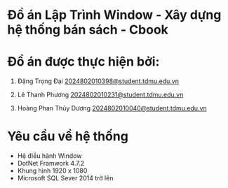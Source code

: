 # Đồ án Lập Trình Window - Xây dựng hệ thống bán sách - Cbook

# Đồ án được thực hiện bởi:
  1.  Đặng Trọng Đại
      2024802010398@student.tdmu.edu.vn
      
  2.  Lê Thanh Phương
      2024802010231@student.tdmu.edu.vn
      
  3.  Hoàng Phan Thủy Dương
      2024802010040@student.tdmu.edu.vn
      

# Yêu cầu về hệ thống
  -	  Hệ điều hành Window
  -	  DotNet Framwork 4.7.2
  -	  Khung hình 1920 x 1080
  -	  Microsoft SQL Sever 2014 trở lên

